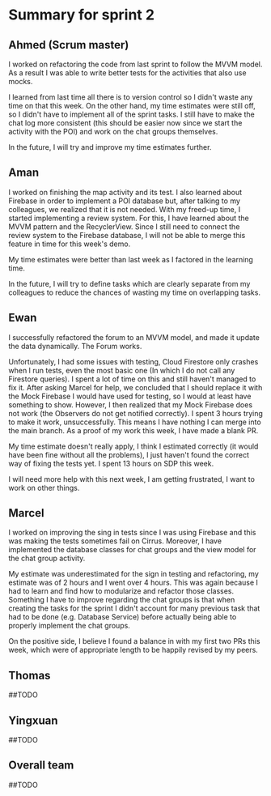 # Summary for sprint 2

## Ahmed (Scrum master)

I worked on refactoring the code from last sprint to follow the MVVM model. As a result I was able to write better tests for the activities that also use mocks.

I learned from last time all there is to version control so I didn't waste any time on that this week. On the other hand, my time estimates were still off, so I didn't have to implement all of the sprint tasks. I still have to make the chat log more consistent (this should be easier now since we start the activity with the POI) and work on the chat groups themselves.

In the future, I will try and improve my time estimates further.


## Aman 

I worked on finishing the map activity and its test. I also learned about Firebase in order to implement a POI database but, after talking to my colleagues, we realized that it is not needed. With my freed-up time, I started implementing a review system. For this, I have learned about the MVVM pattern and the RecyclerView. Since I still need to connect the review system to the Firebase database, I will not be able to merge this feature in time for this week's demo.

My time estimates were better than last week as I factored in the learning time.

In the future, I will try to define tasks which are clearly separate from my colleagues to reduce the chances of wasting my time on overlapping tasks.


## Ewan

I successfully refactored the forum to an MVVM model, and made it update the data dynamically. The Forum works.

Unfortunately, I had some issues with testing, Cloud Firestore only crashes when I run tests, even the most basic one (In which I do not call any Firestore queries). I spent a lot of time on this and still haven't managed to fix it. After asking Marcel for help, we concluded that I should replace it with the Mock Firebase I would have used for testing, so I would at least have something to show.
However, I then realized that my Mock Firebase does not work (the Observers do not get notified correctly). I spent 3 hours trying to make it work, unsuccessfully.
This means I have nothing I can merge into the main branch. As a proof of my work this week, I have made a blank PR.

My time estimate doesn't really apply, I think I estimated correctly (it would have been fine without all the problems), I just haven't found the correct way of fixing the tests yet. I spent 13 hours on SDP this week.

I will need more help with this next week, I am getting frustrated, I want to work on other things.


## Marcel

I worked on improving the sing in tests since I was using Firebase and this was making the tests sometimes fail on Cirrus. Moreover, I have implemented the database classes for chat groups and the view model for the chat group activity.

My estimate was underestimated for the sign in testing and refactoring, my estimate was of 2 hours and I went over 4 hours. This was again because I had to learn and find how to modularize and refactor those classes. Something I have to improve regarding the chat groups is that when creating the tasks for the sprint I didn't account for many previous task that had to be done (e.g. Database Service) before actually being able to properly implement the chat groups.

On the positive side, I believe I found a balance in with my first two PRs this week, which were of appropriate length to be happily revised by my peers. 


## Thomas

##TODO


## Yingxuan

##TODO


## Overall team

##TODO

